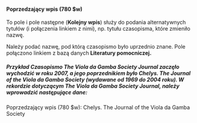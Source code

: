 #### Poprzedzający wpis (780 $w)   

To pole i pole następne (**Kolejny wpis**) służy do podania alternatywnych tytułów (i połączenia linkiem z nimi), np. tytułu czasopisma, które zmieniło nazwę.

Należy podać nazwę, pod którą czasopismo było uprzednio znane. Pole połączono linkiem z bazą danych **Literatury pomocniczej.**  

##### Przykład Czasopismo _The Viola da Gamba Society Journal_ zaczęło wychodzić w roku 2007, a jego poprzednikiem było _Chelys. The Journal of the Viola da Gamba Society_ (wydawane od 1969 do 2004 roku). W rekordzie dotyczącym _The Viola da Gamba Society Journal_, należy wprowadzić następujące dane:  
Poprzedzający wpis (780 $w): Chelys. The Journal of the Viola da Gamba Society

